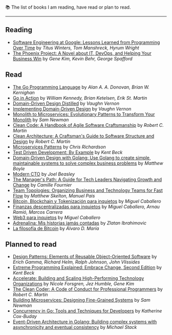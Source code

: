 📚 The list of books I am reading, have read or plan to read.

-------

## Reading
* [Software Engineering at Google: Lessons Learned from Programming Over Time](https://www.oreilly.com/library/view/software-engineering-at/9781492082781/) by _Titus Winters, Tom Manshreck, Hyrum Wright_
* [The Phoenix Project: A Novel about IT, DevOps, and Helping Your Business Win](https://itrevolution.com/product/the-phoenix-project/) by _Gene Kim, Kevin Behr, George Spafford_

## Read
* [The Go Programming Language](https://www.informit.com/store/go-programming-language-9780134190440) by _Alan A. A. Donovan, Brian W. Kernighan_
* [Go in Action](https://www.manning.com/books/go-in-action) by _William Kennedy, Brian Ketelsen, Erik St. Martin_
* [Domain-Driven Design Distilled](https://www.informit.com/store/domain-driven-design-distilled-9780134434421) by _Vaughn Vernon_
* [Implementing Domain-Driven Design](https://www.informit.com/store/implementing-domain-driven-design-9780321834577) by _Vaughn Vernon_
* [Monolith to Microservices: Evolutionary Patterns to Transform Your Monolith](https://www.oreilly.com/library/view/monolith-to-microservices/9781492047834/) by _Sam Newman_
* [Clean Code: A Handbook of Agile Software Craftsmanship](https://www.pearson.com/en-us/subject-catalog/p/clean-code-a-handbook-of-agile-software-craftsmanship/P200000009044) by _Robert C. Martin_
* [Clean Architecture: A Craftsman's Guide to Software Structure and Design](https://www.pearson.com/en-us/subject-catalog/p/clean-architecture-a-craftsmans-guide-to-software-structure-and-design/P200000009528/9780134494166) by _Robert C. Martin_
* [Microservices Patterns](https://www.manning.com/books/microservices-patterns) by _Chris Richardson_
* [Test Driven Development: By Example](https://www.informit.com/store/test-driven-development-by-example-9780321146533) by _Kent Beck_
* [Domain-Driven Design with Golang: Use Golang to create simple, maintainable systems to solve complex business problems](https://www.packtpub.com/product/domain-driven-design-with-golang/9781804613450) by _Matthew Boyle_
* [Modern CTO](https://moderncto.io/book/) by _Joel Beasley_
* [The Manager's Path: A Guide for Tech Leaders Navigating Growth and Change](https://www.oreilly.com/library/view/the-managers-path/9781491973882/) by _Camille Fournier_
* [Team Topologies: Organizing Business and Technology Teams for Fast Flow](https://teamtopologies.com/book) by _Matthew Skelton, Manuel Pais_
* [Bitcoin, Blockchain y Tokenización para inquietos](https://www.bubok.es/libros/261863/bitcoin-blockchain-y-tokenizacion-para-inquietos) by _Miguel Caballero_
* [Finanzas descentralizadas para inquietos](https://www.bubok.es/libros/266912/finanzas-descentralizadas-para-inquietos) by _Miguel Caballero, Arnau Ramió, Marcos Carrera_
* [Web3 para inquietos](https://www.bubok.es/libros/273376/web3-para-inquietos) by _Miguel Caballero_
* [Adrenalina: Mis historias jamás contadas](https://www.penguinlibros.com/es/tiempo-libre/337156-libro-adrenalina-9788412511031) by _Zlatan Ibrahimovic_
* [La filosofía de Bitcoin](https://libros.com/comprar/the-philosophy-of-bitcoin/) by _Álvaro D. María_

## Planned to read
* [Design Patterns: Elements of Reusable Object-Oriented Software](https://www.informit.com/store/design-patterns-elements-of-reusable-object-oriented-9780201633610) by _Erich Gamma, Richard Helm, Ralph Johnson, John Vlissides_
* [Extreme Programming Explained: Embrace Change, Second Edition](https://www.informit.com/store/extreme-programming-explained-embrace-change-9780321278654) by _Kent Beck_
* [Accelerate: Building and Scaling High-Performing Technology Organizations](https://itrevolution.com/product/accelerate/) by _Nicole Forsgren, Jez Humble, Gene Kim_
* [The Clean Coder: A Code of Conduct for Professional Programmers](https://www.pearson.com/en-us/subject-catalog/p/clean-coder-the-a-code-of-conduct-for-professional-programmers/P200000009045) by _Robert C. Martin_
* [Building Microservices: Designing Fine-Grained Systems](https://www.oreilly.com/library/view/building-microservices-2nd/9781492034018/) by _Sam Newman_
* [Concurrency in Go: Tools and Techniques for Developers](https://www.oreilly.com/library/view/concurrency-in-go/9781491941294/) by _Katherine Cox-Buday_
* [Event-Driven Architecture in Golang: Building complex systems with asynchronicity and eventual consistency](https://www.packtpub.com/product/event-driven-architecture-in-golang/9781803238012) by _Michael Stack_
